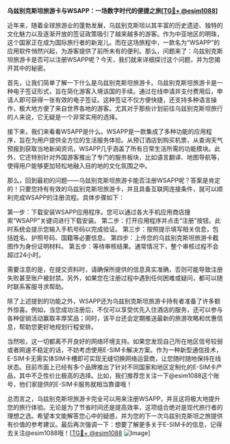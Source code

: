 **乌兹别克斯坦旅游卡与WSAPP：一场数字时代的便捷之旅[[TG💪+ @esim1088](https://t.me/s/esim1088)]**

近年来，随着全球旅游业的蓬勃发展，乌兹别克斯坦以其丰富的历史遗迹、独特的文化魅力以及逐渐开放的签证政策吸引了越来越多的游客。作为中亚地区的明珠，这个国家正在成为国际旅行者的新宠儿。而在这场旅程中，一款名为“WSAPP”的应用软件悄然兴起，为游客提供了前所未有的便利。那么，问题来了：乌兹别克斯坦旅游卡是否可以注册WSAPP呢？今天，我们就来详细探讨这个问题，并为您揭开其中的秘密。

首先，让我们简单了解一下什么是乌兹别克斯坦旅游卡。乌兹别克斯坦旅游卡是一种电子签证形式，旨在简化游客入境该国的手续。通过在线申请并支付费用后，申请人即可获得一张有效的电子签证。这种签证不仅方便快捷，还支持多种语言操作，极大地方便了来自世界各地的游客。尤其对于那些计划前往乌兹别克斯坦旅行的人来说，它无疑是一个非常实用的选择。

接下来，我们来看看WSAPP是什么。WSAPP是一款集成了多种功能的应用程序，旨在为用户提供全方位的生活服务体验。从预订酒店到购买机票，从查询天气预报到获取当地新闻资讯，WSAPP几乎涵盖了所有日常生活所需的功能模块。此外，它还特别针对外国游客推出了专门的服务板块，比如语言翻译、地图导航等，使得用户能够更加轻松地融入目的地的文化氛围之中。

那么，回到最初的问题——乌兹别克斯坦旅游卡能否注册WSAPP呢？答案是肯定的！只要您持有有效的乌兹别克斯坦旅游卡，并且具备互联网连接条件，就可以顺利完成WSAPP的注册流程。具体步骤如下：

第一步：下载安装WSAPP应用程序。您可以通过各大手机应用商店搜索“WSAPP”关键词进行下载安装。
第二步：打开应用程序并点击“注册”按钮。此时系统会提示您输入手机号码以完成验证。
第三步：按照提示填写相关信息，包括姓名、护照号码、国籍等必要信息。
第四步：上传您的乌兹别克斯坦旅游卡截图作为身份证明材料。
第五步：等待审核结果。通常情况下，整个审核过程不会超过24小时。

需要注意的是，在提交资料时，请确保所提供的信息真实准确，否则可能导致注册失败甚至账户被封禁。另外，如果您在注册过程中遇到任何困难或疑问，都可以随时联系客服寻求帮助。

除了上述提到的功能之外，WSAPP还为乌兹别克斯坦旅游卡持有者准备了许多额外惊喜。例如，当您成功注册后，不仅可以享受优先入住酒店的服务，还可以参与各种促销活动赢取丰厚奖品；同时，该平台还会定期推送最新的旅游攻略和优惠信息，帮助您更好地规划行程安排。

当然啦，这一切都离不开良好的网络环境支持。如果您发现自己所在地区信号较弱或者网速不稳定的话，不妨考虑使用E-SIM卡解决方案。作为一种新型通信技术，E-SIM卡无需实体SIM卡槽即可实现无缝切换网络运营商，让您随时随地保持在线状态。目前市面上已经有多个品牌推出了针对不同国家和地区定制化的E-SIM卡产品，其中不乏性价比极高的选择。比如，我们推荐您关注一下@esim1088这个账号，他们家提供的E-SIM卡服务就相当靠谱哦！

总而言之，乌兹别克斯坦旅游卡完全可以用来注册WSAPP，并且这将极大地提升您的旅行体验。无论是为了节省时间还是提高效率，这项组合绝对是现代旅行者的理想之选。希望本文能解答您心中的疑惑，并为您的下一次乌兹别克斯坦之旅提供有价值的参考建议。最后再次强调一下：想要了解更多关于E-SIM卡的信息，记得去关注@esim1088哦！[[TG💪+ @esim1088](https://t.me/s/esim1088) ![Image](https://i.postimg.cc/4NQfJmqS/Snipaste-2025-05-13-00-14-12.png)]